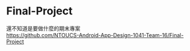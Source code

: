 # Final-Project
還不知道是要做什麼的期末專案  
<https://github.com/NTOUCS-Android-App-Design-1041-Team-16/Final-Project>
